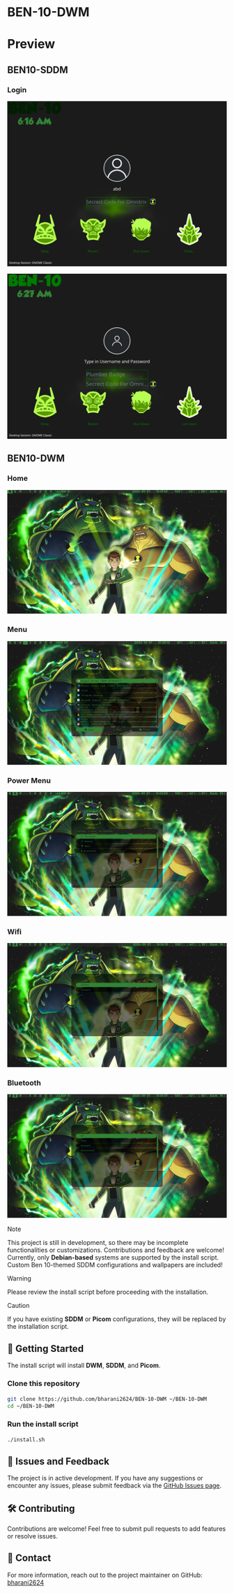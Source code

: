 # BEN-10-DWM
# Preview
## BEN10-SDDM
### Login
![BEN10 SDDM](Preview/DWM.png)

![BEN10 SDDM](Preview/SDDM.png)

## BEN10-DWM
### Home
![BEN10 DWM](Preview/dwm.png)
### Menu
![BEN10 MENU](Preview/RofiMenu.png)

### Power Menu
![BEN10 POWER MENU](Preview/PowerMenu.png)

### Wifi
![BEN10 WIFI](Preview/Wifi.png)

### Bluetooth
![BEN10 BT](Preview/Bluetooth.png)

> [!NOTE]
> This project is still in development, so there may be incomplete functionalities or customizations. Contributions and feedback are welcome!
> Currently, only **Debian-based** systems are supported by the install script.
> Custom Ben 10-themed SDDM configurations and wallpapers are included!

> [!WARNING]
> Please review the install script before proceeding with the installation.

> [!CAUTION]
> If you have existing **SDDM** or **Picom** configurations, they will be replaced by the installation script.

## 🚀 Getting Started

The install script will install **DWM**, **SDDM**, and **Picom**.
### Clone this repository
```bash
git clone https://github.com/bharani2624/BEN-10-DWM ~/BEN-10-DWM
cd ~/BEN-10-DWM
```
### Run the install script
```bash
./install.sh
```

## 🐞 Issues and Feedback

The project is in active development. If you have any suggestions or encounter any issues, please submit feedback via the [GitHub Issues page](https://github.com/bharani2624/BEN-10-DWM/issues).

## 🛠 Contributing

Contributions are welcome! Feel free to submit pull requests to add features or resolve issues.

## 📧 Contact

For more information, reach out to the project maintainer on GitHub: [bharani2624](https://github.com/bharani2624)